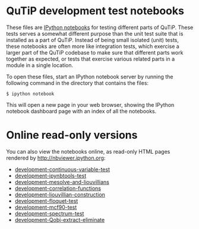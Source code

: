 QuTiP development test notebooks
================================

These files are [IPython notebooks](http://ipython.org/notebook.html) for
testing different parts of QuTiP. These tests serves a somewhat different
purpose than the unit test suite that is installed as a part of QuTiP. Instead
of being small isolated (unit) tests, these notebooks are often more like
integration tests, which exercise a larger part of the QuTiP codebase to make
sure that different parts work together as expected, or tests that exercise
various related parts in a module in a single location.

To open these files, start an IPython notebook server by running the following
command in the directory that contains the files:

    $ ipython notebook

This will open a new page in your web browser, showing the IPython notebook
dashboard page with an index of all the notebooks.

Online read-only versions
=========================

You can also view the notebooks online, as read-only HTML pages rendered by
http://nbviewer.ipython.org:

 * [development-continuous-variable-test](http://nbviewer.ipython.org/urls/raw.github.com/qutip/qutip/master/notebooks/development-continuous-variable-test.ipynb)
 * [development-ipynbtools-test](http://nbviewer.ipython.org/urls/raw.github.com/qutip/qutip/master/notebooks/development-ipynbtools-test.ipynb)
 * [development-mesolve-and-liouvillians](http://nbviewer.ipython.org/urls/raw.github.com/qutip/qutip/master/notebooks/development-mesolve-and-liouvillians.ipynb)
 * [development-correlation-functions](http://nbviewer.ipython.org/urls/raw.github.com/qutip/qutip/master/notebooks/development-correlation-functions.ipynb)
 * [development-liouvillian-construction](http://nbviewer.ipython.org/urls/raw.github.com/qutip/qutip/master/notebooks/development-liouvillian-construction.ipynb)
 * [development-floquet-test](http://nbviewer.ipython.org/urls/raw.github.com/qutip/qutip/master/notebooks/development-floquet-test.ipynb)
 * [development-mcf90-test](http://nbviewer.ipython.org/urls/raw.github.com/qutip/qutip/master/notebooks/development-mcf90-test.ipynb)
 * [development-spectrum-test](http://nbviewer.ipython.org/urls/raw.github.com/qutip/qutip/master/notebooks/development-spectrum-test.ipynb)
 * [development-Qobj-extract-eliminate](http://nbviewer.ipython.org/urls/raw.github.com/qutip/qutip/master/notebooks/development-Qobj-extract-eliminate.ipynb)

